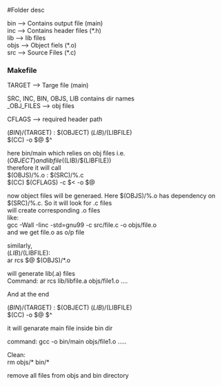 
<p> #Folder desc <p>
bin --> Contains output file (main) <br>
inc --> Contains header files (*.h) <br>
lib --> lib files <br>
objs --> Object fiels (*.o) <br>
src --> Source Files (*.c) <br>

<h3> Makefile </h3>

TARGET --> Targe file (main) <br>

SRC, INC, BIN, OBJS, LIB contains dir names <br>
_OBJ_FILES --> obj files <br>

CFLAGS --> required header path <br>

$(BIN)/$(TARGET) : $(OBJECT) $(LIB)/$(LIBFILE) <br>
	$(CC) -o $@ $^  <br>

here bin/main which relies on obj files i.e. $(OBJECT)  and  lib file ($(LIB)/$(LIBFILE)) <br>
therefore it will call  <br>
$(OBJS)/%.o : $(SRC)/%.c   <br>
	$(CC) $(CFLAGS) -c $< -o $@  <br>
  
 now object files will be generaed. Here $(OBJS)/%.o has dependency on $(SRC)/%.c. So it will look for .c files <br>
 will create corresponding .o files <br>
 like: <br>
 gcc -Wall -Iinc -std=gnu99 -c src/file.c -o objs/file.o <br>
 and we get file.o as o/p file <br>
 
 similarly,  <br>
 $(LIB)/$(LIBFILE):  <br>
	ar rcs $@ $(OBJS)/*.o  <br>
  
  will generate lib(.a) files <br>
  Command: ar rcs lib/libfile.a objs/file1.o ....  <br>
  
  And at the end   <br>
  
$(BIN)/$(TARGET) : $(OBJECT) $(LIB)/$(LIBFILE)  <br>
	$(CC) -o $@ $^    <br>
  
  it will genarate main file inside bin dir  <br>
  
 command: gcc -o bin/main objs/file1.o .....   <br>
 
   
 Clean:     <br>
 rm objs/* bin/*    <br>
 
 remove all files from objs and bin directory <br>
 
